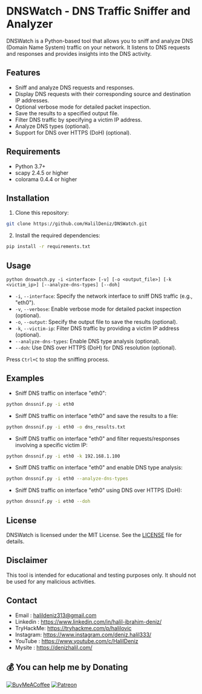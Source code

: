 # DNSWatch - DNS Traffic Sniffer and Analyzer
DNSWatch is a Python-based tool that allows you to sniff and analyze DNS (Domain Name System) traffic on your network. It listens to DNS requests and responses and provides insights into the DNS activity.

## Features

- Sniff and analyze DNS requests and responses.
- Display DNS requests with their corresponding source and destination IP addresses.
- Optional verbose mode for detailed packet inspection.
- Save the results to a specified output file.
- Filter DNS traffic by specifying a victim IP address.
- Analyze DNS types (optional).
- Support for DNS over HTTPS (DoH) (optional).

## Requirements

- Python 3.7+
- scapy 2.4.5 or higher
- colorama 0.4.4 or higher

## Installation

1. Clone this repository:

```bash
git clone https://github.com/HalilDeniz/DNSWatch.git
```

2. Install the required dependencies:

```bash
pip install -r requirements.txt
```

## Usage

```
python dnswatch.py -i <interface> [-v] [-o <output_file>] [-k <victim_ip>] [--analyze-dns-types] [--doh]
```

- `-i`, `--interface`: Specify the network interface to sniff DNS traffic (e.g., "eth0").
- `-v`, `--verbose`: Enable verbose mode for detailed packet inspection (optional).
- `-o`, `--output`: Specify the output file to save the results (optional).
- `-k`, `--victim-ip`: Filter DNS traffic by providing a victim IP address (optional).
- `--analyze-dns-types`: Enable DNS type analysis (optional).
- `--doh`: Use DNS over HTTPS (DoH) for DNS resolution (optional).

Press `Ctrl+C` to stop the sniffing process.

## Examples

- Sniff DNS traffic on interface "eth0":

```bash
python dnssnif.py -i eth0
```

- Sniff DNS traffic on interface "eth0" and save the results to a file:

```bash
python dnssnif.py -i eth0 -o dns_results.txt
```

- Sniff DNS traffic on interface "eth0" and filter requests/responses involving a specific victim IP:

```bash
python dnssnif.py -i eth0 -k 192.168.1.100
```

- Sniff DNS traffic on interface "eth0" and enable DNS type analysis:

```bash
python dnssnif.py -i eth0 --analyze-dns-types
```

- Sniff DNS traffic on interface "eth0" using DNS over HTTPS (DoH):

```bash
python dnssnif.py -i eth0 --doh
```

## License

DNSWatch is licensed under the MIT License. See the [LICENSE](LICENSE) file for details.

## Disclaimer

This tool is intended for educational and testing purposes only. It should not be used for any malicious activities.

## Contact

- Email    : halildeniz313@gmail.com
- Linkedin : https://www.linkedin.com/in/halil-ibrahim-deniz/
- TryHackMe: https://tryhackme.com/p/halilovic
- Instagram: https://www.instagram.com/deniz.halil333/
- YouTube  : https://www.youtube.com/c/HalilDeniz
- Mysite   : https://denizhalil.com/

## 💰 You can help me by Donating
[![BuyMeACoffee](https://img.shields.io/badge/Buy%20Me%20a%20Coffee-ffdd00?style=for-the-badge&logo=buy-me-a-coffee&logoColor=black)](https://buymeacoffee.com/halildeniz) 
[![Patreon](https://img.shields.io/badge/Patreon-F96854?style=for-the-badge&logo=patreon&logoColor=white)](https://patreon.com/denizhalil) 

  